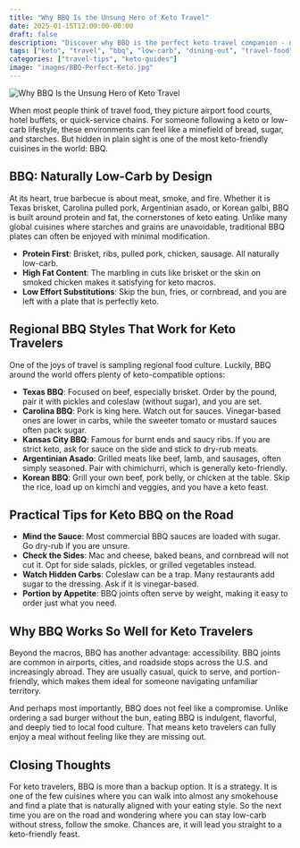 ```yaml
---
title: "Why BBQ Is the Unsung Hero of Keto Travel"
date: 2025-01-15T12:00:00-00:00
draft: false
description: "Discover why BBQ is the perfect keto travel companion - naturally low-carb, globally accessible, and deeply satisfying without compromise."
tags: ["keto", "travel", "bbq", "low-carb", "dining-out", "travel-food", "smoked-meats", "keto-friendly"]
categories: ["travel-tips", "keto-guides"]
image: "images/BBQ-Perfect-Keto.jpg"
---
```


![Why BBQ Is the Unsung Hero of Keto Travel](images/BBQ-Perfect-Keto.jpg)

When most people think of travel food, they picture airport food courts, hotel buffets, or quick-service chains. For someone following a keto or low-carb lifestyle, these environments can feel like a minefield of bread, sugar, and starches. But hidden in plain sight is one of the most keto-friendly cuisines in the world: BBQ.

## BBQ: Naturally Low-Carb by Design

At its heart, true barbecue is about meat, smoke, and fire. Whether it is Texas brisket, Carolina pulled pork, Argentinian asado, or Korean galbi, BBQ is built around protein and fat, the cornerstones of keto eating. Unlike many global cuisines where starches and grains are unavoidable, traditional BBQ plates can often be enjoyed with minimal modification.

* **Protein First**: Brisket, ribs, pulled pork, chicken, sausage. All naturally low-carb.
* **High Fat Content**: The marbling in cuts like brisket or the skin on smoked chicken makes it satisfying for keto macros.
* **Low Effort Substitutions**: Skip the bun, fries, or cornbread, and you are left with a plate that is perfectly keto.

## Regional BBQ Styles That Work for Keto Travelers

One of the joys of travel is sampling regional food culture. Luckily, BBQ around the world offers plenty of keto-compatible options:

* **Texas BBQ**: Focused on beef, especially brisket. Order by the pound, pair it with pickles and coleslaw (without sugar), and you are set.
* **Carolina BBQ**: Pork is king here. Watch out for sauces. Vinegar-based ones are lower in carbs, while the sweeter tomato or mustard sauces often pack sugar.
* **Kansas City BBQ**: Famous for burnt ends and saucy ribs. If you are strict keto, ask for sauce on the side and stick to dry-rub meats.
* **Argentinian Asado**: Grilled meats like beef, lamb, and sausages, often simply seasoned. Pair with chimichurri, which is generally keto-friendly.
* **Korean BBQ**: Grill your own beef, pork belly, or chicken at the table. Skip the rice, load up on kimchi and veggies, and you have a keto feast.

## Practical Tips for Keto BBQ on the Road

* **Mind the Sauce**: Most commercial BBQ sauces are loaded with sugar. Go dry-rub if you are unsure.
* **Check the Sides**: Mac and cheese, baked beans, and cornbread will not cut it. Opt for side salads, pickles, or grilled vegetables instead.
* **Watch Hidden Carbs**: Coleslaw can be a trap. Many restaurants add sugar to the dressing. Ask if it is vinegar-based.
* **Portion by Appetite**: BBQ joints often serve by weight, making it easy to order just what you need.

## Why BBQ Works So Well for Keto Travelers

Beyond the macros, BBQ has another advantage: accessibility. BBQ joints are common in airports, cities, and roadside stops across the U.S. and increasingly abroad. They are usually casual, quick to serve, and portion-friendly, which makes them ideal for someone navigating unfamiliar territory.

And perhaps most importantly, BBQ does not feel like a compromise. Unlike ordering a sad burger without the bun, eating BBQ is indulgent, flavorful, and deeply tied to local food culture. That means keto travelers can fully enjoy a meal without feeling like they are missing out.

## Closing Thoughts

For keto travelers, BBQ is more than a backup option. It is a strategy. It is one of the few cuisines where you can walk into almost any smokehouse and find a plate that is naturally aligned with your eating style. So the next time you are on the road and wondering where you can stay low-carb without stress, follow the smoke. Chances are, it will lead you straight to a keto-friendly feast.

